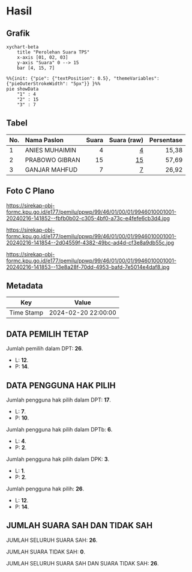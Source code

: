 # Hasil

## Grafik

```mermaid
xychart-beta
    title "Perolehan Suara TPS"
    x-axis [01, 02, 03]
    y-axis "Suara" 0 --> 15
    bar [4, 15, 7]
```

```mermaid
%%{init: {"pie": {"textPosition": 0.5}, "themeVariables": {"pieOuterStrokeWidth": "5px"}} }%%
pie showData
    "1" : 4
    "2" : 15
    "3" : 7
```

## Tabel

| No. | Nama Paslon    | Suara | Suara (raw) | Persentase |
|:--- |:-------------- | -----:| -----------:| ----------:|
| 1   | ANIES MUHAIMIN | 4     | [4][p-1]    | 15,38      |
| 2   | PRABOWO GIBRAN | 15    | [15][p-2]   | 57,69      |
| 3   | GANJAR MAHFUD  | 7     | [7][p-3]    | 26,92      |


[p-1]: https://github.com/gigit-pemilu/pemilu-2024-99-luar-negeri/blob/main/pilpres/hitung-suara/sub/99-luar-negeri/sub/46-havana-kuba/sub/01-havana-kuba/sub/0001-havana-kuba/sub/001-tps/sub/paslon-1.txt
[p-2]: https://github.com/gigit-pemilu/pemilu-2024-99-luar-negeri/blob/main/pilpres/hitung-suara/sub/99-luar-negeri/sub/46-havana-kuba/sub/01-havana-kuba/sub/0001-havana-kuba/sub/001-tps/sub/paslon-2.txt
[p-3]: https://github.com/gigit-pemilu/pemilu-2024-99-luar-negeri/blob/main/pilpres/hitung-suara/sub/99-luar-negeri/sub/46-havana-kuba/sub/01-havana-kuba/sub/0001-havana-kuba/sub/001-tps/sub/paslon-3.txt

## Foto C Plano

https://sirekap-obj-formc.kpu.go.id/e177/pemilu/ppwp/99/46/01/00/01/9946010001001-20240216-141852--fbfb0b02-c305-4bf0-a73c-e4fefe6cb3d4.jpg

https://sirekap-obj-formc.kpu.go.id/e177/pemilu/ppwp/99/46/01/00/01/9946010001001-20240216-141854--2d04559f-4382-49bc-ad4d-cf3e8a9db55c.jpg

https://sirekap-obj-formc.kpu.go.id/e177/pemilu/ppwp/99/46/01/00/01/9946010001001-20240216-141853--13e8a28f-70dd-4953-bafd-7e5014e4daf8.jpg


## Metadata

| Key        | Value               |
| ---------- | ------------------- |
| Time Stamp | 2024-02-20 22:00:00 |


## DATA PEMILIH TETAP

Jumlah pemilih dalam DPT: **26**.
 * L: **12**.
 * P: **14**.

## DATA PENGGUNA HAK PILIH

Jumlah pengguna hak pilih dalam DPT: **17**.
 * L: **7**.
 * P: **10**.

Jumlah pengguna hak pilih dalam DPTb: **6**.
 * L: **4**.
 * P: **2**.

Jumlah pengguna hak pilih dalam DPK: **3**.
 * L: **1**.
 * P: **2**.

Jumlah pengguna hak pilih: **26**.
 * L: **12**.
 * P: **14**.

## JUMLAH SUARA SAH DAN TIDAK SAH

JUMLAH SELURUH SUARA SAH: **26**.

JUMLAH SUARA TIDAK SAH: **0**.

JUMLAH SELURUH SUARA SAH DAN SUARA TIDAK SAH: **26**.


